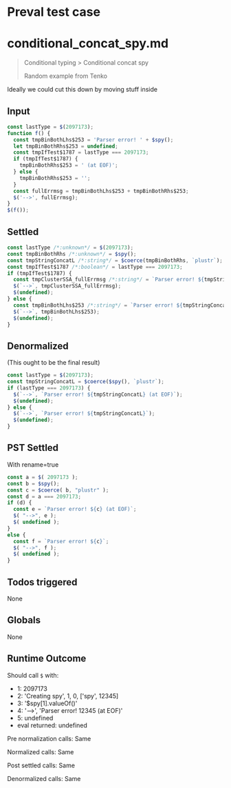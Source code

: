 # Preval test case

# conditional_concat_spy.md

> Conditional typing > Conditional concat spy
>
> Random example from Tenko

Ideally we could cut this down by moving stuff inside

## Input

`````js filename=intro
const lastType = $(2097173); 
function f() {
  const tmpBinBothLhs$253 = 'Parser error! ' + $spy();
  let tmpBinBothRhs$253 = undefined;
  const tmpIfTest$1787 = lastType === 2097173;
  if (tmpIfTest$1787) {
    tmpBinBothRhs$253 = ' (at EOF)';
  } else {
    tmpBinBothRhs$253 = '';
  }
  const fullErrmsg = tmpBinBothLhs$253 + tmpBinBothRhs$253;
  $('-->', fullErrmsg);
}
$(f());
`````


## Settled


`````js filename=intro
const lastType /*:unknown*/ = $(2097173);
const tmpBinBothRhs /*:unknown*/ = $spy();
const tmpStringConcatL /*:string*/ = $coerce(tmpBinBothRhs, `plustr`);
const tmpIfTest$1787 /*:boolean*/ = lastType === 2097173;
if (tmpIfTest$1787) {
  const tmpClusterSSA_fullErrmsg /*:string*/ = `Parser error! ${tmpStringConcatL} (at EOF)`;
  $(`-->`, tmpClusterSSA_fullErrmsg);
  $(undefined);
} else {
  const tmpBinBothLhs$253 /*:string*/ = `Parser error! ${tmpStringConcatL}`;
  $(`-->`, tmpBinBothLhs$253);
  $(undefined);
}
`````


## Denormalized
(This ought to be the final result)

`````js filename=intro
const lastType = $(2097173);
const tmpStringConcatL = $coerce($spy(), `plustr`);
if (lastType === 2097173) {
  $(`-->`, `Parser error! ${tmpStringConcatL} (at EOF)`);
  $(undefined);
} else {
  $(`-->`, `Parser error! ${tmpStringConcatL}`);
  $(undefined);
}
`````


## PST Settled
With rename=true

`````js filename=intro
const a = $( 2097173 );
const b = $spy();
const c = $coerce( b, "plustr" );
const d = a === 2097173;
if (d) {
  const e = `Parser error! ${c} (at EOF)`;
  $( "-->", e );
  $( undefined );
}
else {
  const f = `Parser error! ${c}`;
  $( "-->", f );
  $( undefined );
}
`````


## Todos triggered


None


## Globals


None


## Runtime Outcome


Should call `$` with:
 - 1: 2097173
 - 2: 'Creating spy', 1, 0, ['spy', 12345]
 - 3: '$spy[1].valueOf()'
 - 4: '-->', 'Parser error! 12345 (at EOF)'
 - 5: undefined
 - eval returned: undefined

Pre normalization calls: Same

Normalized calls: Same

Post settled calls: Same

Denormalized calls: Same
